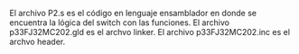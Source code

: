 El archivo P2.s es el código en lenguaje ensamblador en donde se encuentra la lógica del switch con las funciones.
El archivo p33FJ32MC202.gld es el archvo linker. 
El archivo p33FJ32MC202.inc es el archvo header.
